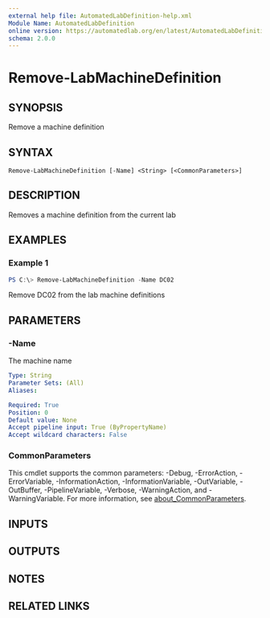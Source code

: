 ```yaml
---
external help file: AutomatedLabDefinition-help.xml
Module Name: AutomatedLabDefinition
online version: https://automatedlab.org/en/latest/AutomatedLabDefinition/en-us/Remove-LabMachineDefinition
schema: 2.0.0
---
```


# Remove-LabMachineDefinition

## SYNOPSIS
Remove a machine definition

## SYNTAX

```
Remove-LabMachineDefinition [-Name] <String> [<CommonParameters>]
```

## DESCRIPTION
Removes a machine definition from the current lab

## EXAMPLES

### Example 1
```powershell
PS C:\> Remove-LabMachineDefinition -Name DC02
```

Remove DC02 from the lab machine definitions

## PARAMETERS

### -Name
The machine name

```yaml
Type: String
Parameter Sets: (All)
Aliases:

Required: True
Position: 0
Default value: None
Accept pipeline input: True (ByPropertyName)
Accept wildcard characters: False
```

### CommonParameters
This cmdlet supports the common parameters: -Debug, -ErrorAction, -ErrorVariable, -InformationAction, -InformationVariable, -OutVariable, -OutBuffer, -PipelineVariable, -Verbose, -WarningAction, and -WarningVariable. For more information, see [about_CommonParameters](http://go.microsoft.com/fwlink/?LinkID=113216).

## INPUTS

## OUTPUTS

## NOTES

## RELATED LINKS


